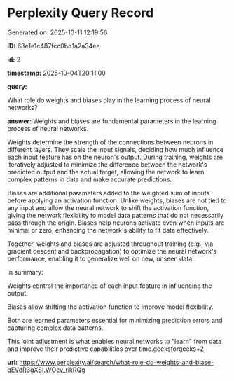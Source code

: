 # Perplexity Query Record

Generated on: 2025-10-11 12:19:56

**ID:** 68e1e1c487fcc0bd1a2a34ee

**id:** 2

**timestamp:** 2025-10-04T20:11:00

**query:**

What role do weights and biases play in the learning process of neural networks?

**answer:** Weights and biases are fundamental parameters in the learning process of neural networks.

Weights determine the strength of the connections between neurons in different layers. They scale the input signals, deciding how much influence each input feature has on the neuron's output. During training, weights are iteratively adjusted to minimize the difference between the network's predicted output and the actual target, allowing the network to learn complex patterns in data and make accurate predictions.

Biases are additional parameters added to the weighted sum of inputs before applying an activation function. Unlike weights, biases are not tied to any input and allow the neural network to shift the activation function, giving the network flexibility to model data patterns that do not necessarily pass through the origin. Biases help neurons activate even when inputs are minimal or zero, enhancing the network's ability to fit data effectively.

Together, weights and biases are adjusted throughout training (e.g., via gradient descent and backpropagation) to optimize the neural network's performance, enabling it to generalize well on new, unseen data.

In summary:

Weights control the importance of each input feature in influencing the output.

Biases allow shifting the activation function to improve model flexibility.

Both are learned parameters essential for minimizing prediction errors and capturing complex data patterns.

This joint adjustment is what enables neural networks to "learn" from data and improve their predictive capabilities over time.geeksforgeeks+2

**url:** https://www.perplexity.ai/search/what-role-do-weights-and-biase-qEVdR3gXSI.WOcv_rikRQg

